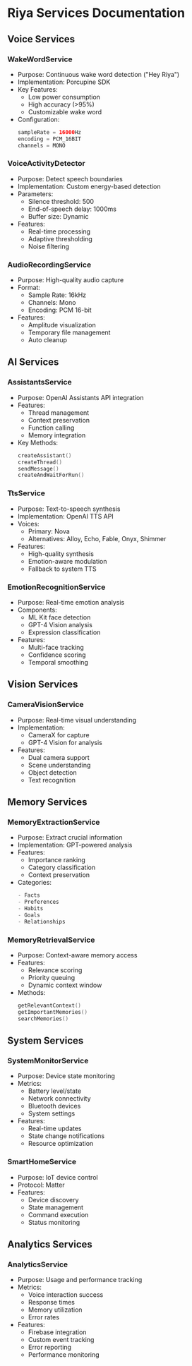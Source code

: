 # Riya Services Documentation

## Voice Services

### WakeWordService

- Purpose: Continuous wake word detection ("Hey Riya")
- Implementation: Porcupine SDK
- Key Features:
  - Low power consumption
  - High accuracy (>95%)
  - Customizable wake word
- Configuration:
  ```kotlin
  sampleRate = 16000Hz
  encoding = PCM_16BIT
  channels = MONO
  ```

### VoiceActivityDetector

- Purpose: Detect speech boundaries
- Implementation: Custom energy-based detection
- Parameters:
  - Silence threshold: 500
  - End-of-speech delay: 1000ms
  - Buffer size: Dynamic
- Features:
  - Real-time processing
  - Adaptive thresholding
  - Noise filtering

### AudioRecordingService

- Purpose: High-quality audio capture
- Format:
  - Sample Rate: 16kHz
  - Channels: Mono
  - Encoding: PCM 16-bit
- Features:
  - Amplitude visualization
  - Temporary file management
  - Auto cleanup

## AI Services

### AssistantsService

- Purpose: OpenAI Assistants API integration
- Features:
  - Thread management
  - Context preservation
  - Function calling
  - Memory integration
- Key Methods:
  ```kotlin
  createAssistant()
  createThread()
  sendMessage()
  createAndWaitForRun()
  ```

### TtsService

- Purpose: Text-to-speech synthesis
- Implementation: OpenAI TTS API
- Voices:
  - Primary: Nova
  - Alternatives: Alloy, Echo, Fable, Onyx, Shimmer
- Features:
  - High-quality synthesis
  - Emotion-aware modulation
  - Fallback to system TTS

### EmotionRecognitionService

- Purpose: Real-time emotion analysis
- Components:
  - ML Kit face detection
  - GPT-4 Vision analysis
  - Expression classification
- Features:
  - Multi-face tracking
  - Confidence scoring
  - Temporal smoothing

## Vision Services

### CameraVisionService

- Purpose: Real-time visual understanding
- Implementation:
  - CameraX for capture
  - GPT-4 Vision for analysis
- Features:
  - Dual camera support
  - Scene understanding
  - Object detection
  - Text recognition

## Memory Services

### MemoryExtractionService

- Purpose: Extract crucial information
- Implementation: GPT-powered analysis
- Features:
  - Importance ranking
  - Category classification
  - Context preservation
- Categories:
  ```kotlin
  - Facts
  - Preferences
  - Habits
  - Goals
  - Relationships
  ```

### MemoryRetrievalService

- Purpose: Context-aware memory access
- Features:
  - Relevance scoring
  - Priority queuing
  - Dynamic context window
- Methods:
  ```kotlin
  getRelevantContext()
  getImportantMemories()
  searchMemories()
  ```

## System Services

### SystemMonitorService

- Purpose: Device state monitoring
- Metrics:
  - Battery level/state
  - Network connectivity
  - Bluetooth devices
  - System settings
- Features:
  - Real-time updates
  - State change notifications
  - Resource optimization

### SmartHomeService

- Purpose: IoT device control
- Protocol: Matter
- Features:
  - Device discovery
  - State management
  - Command execution
  - Status monitoring

## Analytics Services

### AnalyticsService

- Purpose: Usage and performance tracking
- Metrics:
  - Voice interaction success
  - Response times
  - Memory utilization
  - Error rates
- Features:
  - Firebase integration
  - Custom event tracking
  - Error reporting
  - Performance monitoring
